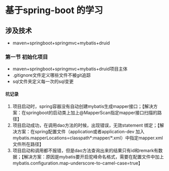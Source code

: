 # 基于spring-boot 的学习

## 涉及技术
* maven+springboot+springmvc+mybatis+druid

### 第一节 初始化项目
 * maven+springboot+springmvc+mybatis+druid项目主体
 * .gitignore文件定义哪些文件不被git追踪
 * sql文件夹定义每一次的sql变更
 
 #### 坑记录
 1. 项目启动时，spring容器没有自动创建mybatis生成mapper接口；【解决方案：在springboot的启动类上加上@MapperScan指定mapper接口扫描的路径】
 2. 项目启动成功，在调用dao方法的时候，出现错误，无效statement 绑定；【解决方案：在spring配置文件（application或者application-dev 加入mybatis.mapperLocations=classpath*:mapper/*.xml）中指定mapper.xml文件所在路径】
 3. 项目启动和调用都不报错，但是dao方法查询出来的结果只有id和remark有数据；【解决方案：原因是mybatis要开启驼峰命名格式，需要在配置文件中加上 mybatis.configuration.map-underscore-to-camel-case=true】